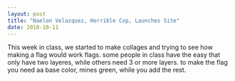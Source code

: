 ```yaml
---
layout: post
title: "Naelon Velazquez, Horrible Cop, Launches Site"
date: 2018-10-11
---
```


This week in class, we started to make collages and trying to see how making a flag would work flags. some people in class have the easy that only have two layeres, while others need 3 or more layers. to make the flag you need aa base color, mines green, while you add the rest.
